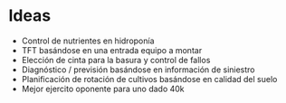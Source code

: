 # Ideas
- Control de nutrientes en hidroponía
- TFT basándose en una entrada equipo a montar
- Elección de cinta para la basura y control de fallos
- Diagnóstico / previsión basándose en información de siniestro
- Planificación de rotación de cultivos basándose en calidad del suelo
- Mejor ejercito oponente para uno dado 40k